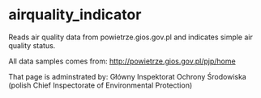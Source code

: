 # airquality_indicator
Reads air quality data from powietrze.gios.gov.pl and indicates simple air quality status.

All data samples comes from:
http://powietrze.gios.gov.pl/pjp/home

That page is adminstrated by: Główny Inspektorat Ochrony Środowiska (polish Chief Inspectorate of Environmental Protection) 
